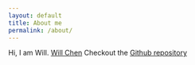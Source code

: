 ```yaml
---
layout: default
title: About me
permalink: /about/
---
```

Hi, I am Will.
[Will Chen](http://yiwuchen.com)
Checkout the [Github repository](https://github.com/Will-CYW/myweb)
